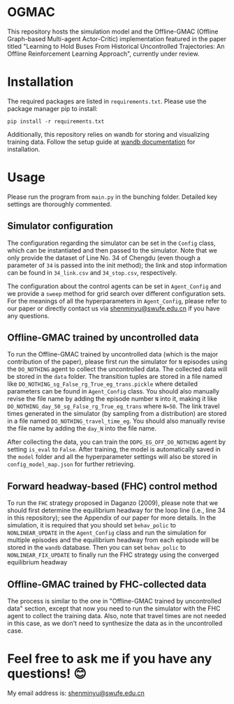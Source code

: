 # OGMAC

This repository hosts the simulation model and the Offline-GMAC (Offline Graph-based Multi-agent Actor-Critic) implementation featured in the paper titled "Learning to Hold Buses From Historical Uncontrolled Trajectories: An Offline Reinforcement Learning Approach", currently under review.

# Installation

The required packages are listed in `requirements.txt`. Please use the package manager pip to install:

``
pip install -r requirements.txt
``

Additionally, this repository relies on wandb for storing and visualizing training data. Follow the setup guide at [wandb documentation](https://docs.wandb.ai/guides/hosting/how-to-guides/basic-setup) for installation.

# Usage

Please run the program from `main.py` in the bunching folder. Detailed key settings are thoroughly commented.


## Simulator configuration
The configuration regarding the simulator can be set in the `Config` class, which can be instantiated and then passed to the simulator. Note that we only provide the dataset of Line No. 34 of Chengdu (even though a parameter of `34` is passed into the init method); the link and stop information can be found in `34_link.csv` and `34_stop.csv`, respectively.

 The configuration about the control agents can be set in `Agent_Config` and we provide a `sweep` method for grid search over different configuration sets. For the meanings of all the hyperparameters in `Agent_Config`, please refer to our paper or directly contact us via <shenminyu@swufe.edu.cn> if you have any questions.


## Offline-GMAC trained by uncontrolled data
To run the Offline-GMAC trained by uncontrolled data (which is the major contribution of the paper), please first run the simulator for `N` episodes using the `DO_NOTHING` agent to collect the uncontrolled data. The collected data will be stored in the `data` folder. The transition tuples are stored in a file named like `DO_NOTHING_sg_False_rg_True_eg_trans.pickle` where detailed parameters can be found in `Agent_Config` class. You should also manually revise the file name by adding the episode number `N` into it, making it like `DO_NOTHING_day_50_sg_False_rg_True_eg_trans` where `N=50`. The link travel times generated in the simulator (by sampling from a distribution) are stored in a file named `DO_NOTHING_travel_time_eg`. You should also manually revise the file name by adding the `day_N` into the file name.

After collecting the data, you can train the `DDPG_EG_OFF_DO_NOTHING` agent by setting `is_eval` to `False`. After training, the model is automatically saved in the `model` folder and all the hyperparameter settings will also be stored in `config_model_map.json` for further retrieving.

## Forward headway-based (FHC) control method
To run the `FHC` strategy proposed in Daganzo (2009), please note that we should first determine the equilibrium headway for the loop line (i.e., line 34 in this repository); see the Appendix of our paper for more details. In the simulation, it is required that you should set `behav_polic` to `NONLINEAR_UPDATE` in the `Agent_Config` class and run the simulation for multiple episodes and the equilibrium headway from each episode will be stored in the `wandb` database. Then you can set `behav_polic` to `NONLINEAR_FIX_UPDATE` to finally run the FHC strategy using the converged equilibrium headway

## Offline-GMAC trained by FHC-collected data
The process is similar to the one in "Offline-GMAC trained by uncontrolled data" section, except that now you need to run the simulator with the FHC agent to collect the training data. Also, note that travel times are not needed in this case, as we don't need to synthesize the data as in the uncontrolled case.

# Feel free to ask me if you have any questions! :blush:

My email address is: <shenminyu@swufe.edu.cn>

